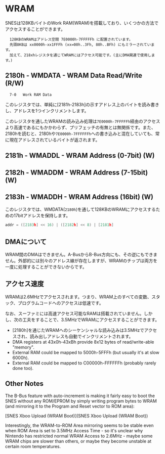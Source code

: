 # WRAM

SNESは128KBバイトのWork RAM(WRAM)を搭載しており、いくつかの方法でアクセスすることができます。

```
  128KBのWRAMはアドレス空間 7E0000h-7FFFFFh に配置されています。
  先頭8KBは xx0000h-xx1FFFh (xx=00h..3Fh, 80h..BFh) にもミラーされています。
  加えて、218xhレジスタを通じてWRAMにはアクセス可能です。(主にDMA関連で使用します。)
```

## 2180h - WMDATA - WRAM Data Read/Write (R/W)

```
  7-0   Work RAM Data
```

このレジスタでは、単純に\[2181h-2183h\]の示すアドレス上のバイトを読み書きし、アドレスを1つインクリメントします。

このレジスタを通したWRAMの読み込み処理は`7E0000h-7FFFFFh`経由のアクセスより高速であるにもかかわらず、プリフェッチの有無とは無関係です。また、2180hを読むと、2180hや`7E0000h-7FFFFFFh`への書き込みと混在していても、常に現在アドレスされているバイトが返されます。

## 2181h - WMADDL - WRAM Address (0-7bit) (W)
## 2182h - WMADDM - WRAM Address (7-15bit) (W)
## 2183h - WMADDH - WRAM Address (16bit) (W)

このレジスタでは、WMDATA(`2180h`)を通して128KBのWRAMにアクセスするための17bitアドレスを保持します。

```c
addr = ([2183h] << 16) | ([2182h] << 8) | [2181h]
```

## DMAについて

WRAM間のDMAはできません。A-BusからB-Bus方向にも、その逆にもできません。外部的には別々のアドレス線が存在しますが、WRAMのチップは両方を一度に処理することができないからです。

## アクセス速度

WRAMは2.6MHzでアクセスされます。つまり、WRAM上のすべての変数、スタック、プログラムコードへのアクセスは低速です。

なお、スーファミには高速アクセス可能なRAMは搭載されていません。しかし、次の工夫をすることで、3.5MHzでWRAMにアクセスすることができます。

- \[2180h\]を通じたWRAMへのシーケンシャルな読み込みは3.5MHzでアクセスされ、読み出しアドレスも自動でインクリメントされます。
- DMA registers at 43x0h-43xBh provide 8x12 bytes of read/write-able "memory".
- External RAM could be mapped to 5000h-5FFFh (but usually it's at slow 6000h).
- External RAM could be mapped to C00000h-FFFFFFh (probably rarely done too).

## Other Notes

The B-Bus feature with auto-increment is making it fairly easy to boot the SNES without any ROM/EPROM by simply writing program bytes to WRAM (and mirroring it to the Program and Reset vector to ROM area):

[SNES Xboo Upload (WRAM Boot)](SNES Xboo Upload (WRAM Boot))

Interestingly, the WRAM-to-ROM Area mirroring seems to be stable even when ROM Area is set to 3.5MHz Access Time - so it's unclear why Nintendo has restricted normal WRAM Access to 2.6MHz - maybe some WRAM chips are slower than others, or maybe they become unstable at certain room temperatures.
